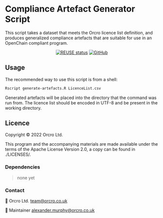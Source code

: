 <!-- 
SPDX-FileCopyrightText: 2022 Orcro Ltd. <team@orcro.co.uk>

SPDX-License-Identifier: Apache-2.0 
-->

# Compliance Artefact Generator Script

This script takes a dataset that meets the Orcro licence list definition, and produces generalized compliance artefacts that are suitable for use in an OpenChain compliant program.

<div align="center">

[![REUSE status](https://api.reuse.software/badge/github.com/galacticalex/compliance-artefact-generator)](https://api.reuse.software/info/github.com/galacticalex/compliance-artefact-generator) [![GitHub](https://img.shields.io/github/license/galacticalex/contractAssembler)](https://img.shields.io/github/license/galacticalex/contractAssembler)

</div>

## Usage

The recommended way to use this script is from a shell:

```bash
Rscript generate-artefacts.R LicenceList.csv
```

Generated artefacts will be placed into the directory that the command was run from. The licence list should be encoded in UTF-8 and be present in the working directory.

## Licence

Copyright © 2022 Orcro Ltd.

This program and the accompanying materials are made available under the terms of the Apache License Version 2.0, a copy can be found in ./LICENSES/. 

### Dependencies

> none yet

### Contact

:house_with_garden: Orcro Ltd. team@orcro.co.uk

:hammer: Maintainer alexander.murphy@orcro.co.uk
